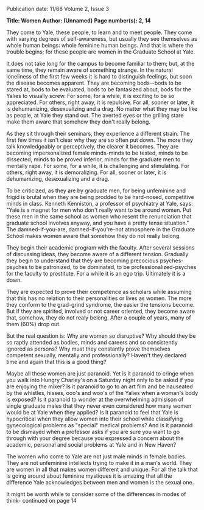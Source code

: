 Publication date: 11/68
Volume 2, Issue 3

**Title: Women**
**Author:  (Unnamed)**
**Page number(s): 2, 14**

They come to Yale, these people, to learn and to meet people. They come with varying degrees of self-awareness, but usually they see themselves as whole human beings: whole feminine human beings. And that is where the trouble begins; for these people are women in the Graduate School at Yale.


It does not take long for the campus to become familiar to them; but, at the same time, they remain aware of something strange. In the natural loneliness of the first few weeks it is hard to distinguish feelings, but soon the disease becomes apparent. They are becoming bods--bods to be stared at, bods to be evaluated, bods to be fantasized about, bods for the Yalies to visually screw. For some, for a while, it is exciting to be so appreciated. For others, right away, it is repulsive. For all, sooner or later, it is dehumanizing, desexualizing and a drag. No matter what they may be like as people, at Yale they stand out. The averted eyes or the grilling stare make them aware that somehow they don't really belong.


As they sit through their seminars, they experience a different strain. The first few times it isn't clear why they are so often put down. The more they talk knowledgeably or perceptively, the clearer it becomes. They are becoming impersonalized female minds-minds to be tested, minds to be dissected, minds to be proved inferior, minds for the graduate men to mentally rape. For some, for a while, it is challenging and stimulating. For others, right away, it is demoralizing. For all, sooner or later, it is dehumanizing, desexualizing and a drag.


To be criticized, as they are by graduate men, for being unfeminine and frigid is brutal when they are being prodded to be hard-nosed, competitive minds in class. Kenneth Kenniston, a professor of psychiatry at Yale, says: "Yale is a magnet for men who don't really want to be around women. Put these men in the same school as women who resent the renunciation that graduate school involves anyway, and you have a pretty tense situation." The damned-if-you-are, damned-if-you're-not atmosphere in the Graduate School makes women aware that somehow they do not really belong.


They begin their academic program with the faculty. After several sessions of discussing ideas, they become aware of a different tension. Gradually they begin to understand that they are becoming precocious psyches-psyches to be patronized, to be dominated, to be professionalized-psyches for the faculty to prostitute. For a while it is an ego trip. Ultimately it is a down.


They are expected to prove their competence as scholars while assuming that this has no relation to their personalities or lives as women. The more they conform to the grad-grind syndrome, the easier the tensions become. But if they are spirited, involved or not career oriented, they become aware that, somehow, they do not realy belong. After a couple of years, many of them (60%) drop out.


But the real question is: Why are women so disruptive? Why should they be so raptly attended as bodies, minds and careers and so consistently ignored as persons? Why must they constantly prove themselves competent sexually, mentally and professionally? Haven't they declared time and again that this is a good thing?


Maybe all these women are just paranoid. Yet is it paranoid to cringe when you walk into Hungry Charley's on a Saturday night only to be asked if you are enjoying the mixer? Is it paranoid to go to an art film and be nauseated by the whistles, hisses, ooo's and woo's of the Yalies when a woman's body is exposed? Is it paranoid to wonder at the overwhelming admisison of single graduate males that they never even considered how many women would be at Yale when they applied? Is it paranoid to feel that Yale is hypocritical when they allow women into their school while classifying gynecological problems as "special" medical problems? And is it paranoid to be dismayed when a professor asks if you are sure you want to go through with your degree because you expressed a concern about the academic, personal and social problems at Yale and in New Haven?


The women who come to Yale are not just male minds in female bodies. They are not unfeminine intellects trying to make it in a man's world. They are women in all that makes women different and unique. For all the talk that is going around about feminine mystiques it is amazing that all the difference Yale acknowledges between men and women is the sexual one.


It might be worth while to consider some of the differences in modes of think-
continued on page 14